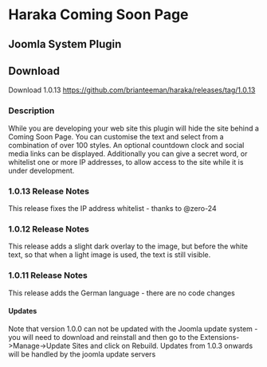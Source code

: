 # Haraka Coming Soon Page
## Joomla System Plugin

## Download

Download 1.0.13 https://github.com/brianteeman/haraka/releases/tag/1.0.13

### Description
While you are developing your web site this plugin will hide the site behind a Coming Soon Page. You can customise the text and select from a combination of over 100 styles. An optional countdown clock and social media links can be displayed. Additionally you can give a secret word, or whitelist one or more IP addresses, to allow access to the site while it is under development.

### 1.0.13 Release Notes
This release fixes the IP address whitelist - thanks to @zero-24
### 1.0.12 Release Notes
This release adds a slight dark overlay to the image, but before the white text, so that when a light image is used, the text is still visible.
### 1.0.11 Release Notes
This release adds the German language - there are no code changes

#### Updates
Note that version 1.0.0 can not be updated with the Joomla update system - you will need to download and reinstall and then go to the Extensions->Manage->Update Sites and click on Rebuild. Updates from 1.0.3 onwards will be handled by the joomla update servers
